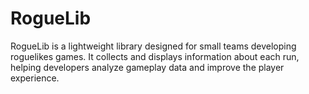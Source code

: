 # RogueLib
RogueLib is a lightweight library designed for small teams developing roguelikes games. It collects and displays information about each run, helping developers analyze gameplay data and improve the player experience.
